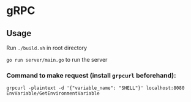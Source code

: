 # gRPC

## Usage
Run `./build.sh` in root directory

`go run server/main.go` to run the server


### Command to make request (install `grpcurl` beforehand):
`grpcurl -plaintext -d '{"variable_name": "SHELL"}' localhost:8080 EnvVariable/GetEnvironmentVariable`